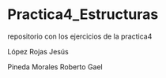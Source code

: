# Practica4_Estructuras
repositorio con los ejercicios de la practica4

López Rojas Jesús

Pineda Morales Roberto Gael
